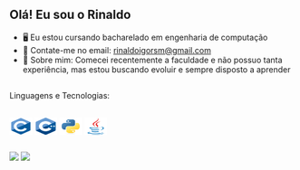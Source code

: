 ## Olá! Eu sou o Rinaldo

- 🖥️ Eu estou cursando bacharelado em engenharia de computação
- 📧 Contate-me no email: rinaldoigorsm@gmail.com
- 🙂 Sobre mim: Comecei recentemente a faculdade e não possuo tanta experiência, mas estou buscando evoluir e sempre disposto a aprender

## 
Linguagens e Tecnologias:
<div style="display: inline_block"><br>
  <img align="center" alt="Rinaldo-Csharp" height="30" width="40" src="https://raw.githubusercontent.com/devicons/devicon/master/icons/c/c-original.svg">
  <img align="center" alt="Rinaldo-Csharp" height="30" width="40" src="https://raw.githubusercontent.com/devicons/devicon/master/icons/cplusplus/cplusplus-original.svg">
  <img align="center" alt="Rinaldo-Python" height="30" width="40" src="https://raw.githubusercontent.com/devicons/devicon/master/icons/python/python-original.svg">
  <img align="center" alt="Rinaldo-CSS" height="30" width="40" src="https://raw.githubusercontent.com/devicons/devicon/master/icons/java/java-original.svg">
</div>

##
<div> 
  <a href="https://www.instagram.com/rinaldo.marques_" target="_blank"><img src="https://img.shields.io/badge/-Instagram-%23E4405F?style=for-the-badge&logo=instagram&logoColor=white" target="_blank"></a>
  <a href = "mailto:rinaldoigorsm@gmail.com"><img src="https://img.shields.io/badge/Gmail-D14836?style=for-the-badge&logo=gmail&logoColor=white" target="_blank"></a>
</div>
